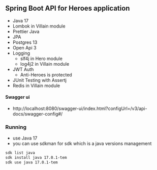 ## Spring Boot API for Heroes application
- Java 17
- Lombok in Villain module
- Prettier Java
- JPA
- Postgres 13
- Open Api 3
- Logging
  - slf4j in Hero module
  - log4j2 in Villain module  
- JWT Auth
    - Anti-Heroes is protected
- JUnit Testing with Assertj
- Redis in Villain module

#### Swagger ui
- http://localhost:8080/swagger-ui/index.html?configUrl=/v3/api-docs/swagger-config#/

### Running
- use Java 17
- you can use sdkman for sdk which is a java versions management

```zsh
sdk list java
sdk install java 17.0.1-tem
sdk use java 17.0.1-tem
```
